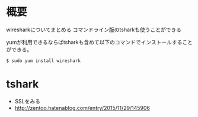 # 概要
wiresharkについてまとめる
コマンドライン版のtsharkも使うことができる

yumが利用できるならばtsharkも含めて以下のコマンドでインストールすることができる。
```
$ sudo yum install wireshark
```

# tshark

- SSLをみる
 - http://zentoo.hatenablog.com/entry/2015/11/29/145906

